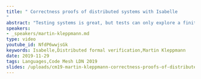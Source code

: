 ```yaml
---
title: " Correctness proofs of distributed systems with Isabelle
"
abstract: "Testing systems is great, but tests can only explore a finite set of inputs and behaviours, while many distributed systems have an infinite state space. If you want to be sure that a program does the right thing in all possible situations, testing is not sufficient: only mathematical proof can cover an infinite state space. This talk introduces Isabelle/HOL, an interactive proof assistant (a kind of programming language and REPL for proofs), and explores how to formally verify distributed algorithms."
speakers:
- _speakers/martin-kleppmann.md
type: video
youtube_id: NfdP6wwjsGk
keywords: Isabelle,Distributed formal verification,Martin Kleppmann
date: 2019-11-29
tags: Languages,Code Mesh LDN 2019
slides: /uploads/cm19-martin-kleppmann-correctness-proofs-of-distributed-systems-with-isabelle-compressed.pdf
---
```

